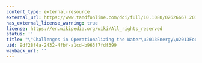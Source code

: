 ```yaml
---
content_type: external-resource
external_url: https://www.tandfonline.com/doi/full/10.1080/02626667.2017.1353695
has_external_license_warning: true
license: https://en.wikipedia.org/wiki/All_rights_reserved
status: ''
title: "\"Challenges in Operationalizing the Water\u2013Energy\u2013Food Nexus.\""
uid: 9df28f4a-2432-4fbf-a1cd-b963f7fdf399
wayback_url: ''
---
```

